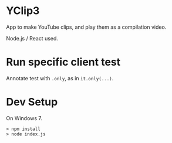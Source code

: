 # YClip3

App to make YouTube clips, and play them as a compilation video.

Node.js / React used.

# Run specific client test

  Annotate test with `.only`, as in `it.only(...)`.

# Dev Setup

On Windows 7.

    > npm install
    > node index.js
